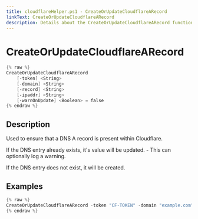 ```yaml
---
title: cloudflareHelper.ps1 - CreateOrUpdateCloudflareARecord
linkText: CreateOrUpdateCloudflareARecord
description: Details about the CreateOrUpdateCloudflareARecord function in cloudflareHelper.ps1 helper script
---
```


# CreateOrUpdateCloudflareARecord

```PowerShell
{% raw %}
CreateOrUpdateCloudflareARecord
    [-token] <String>
    [-domain] <String>
    [-record] <String>
    [-ipaddr] <String>
    [-warnOnUpdate] <Boolean> = false
{% endraw %}
```

## Description

Used to ensure that a DNS A record is present within Cloudflare.

If the DNS entry already exists, it's value will be updated. - This can optionally log a warning.

If the DNS entry does not exist, it will be created.

## Examples

```PowerShell
{% raw %}
CreateOrUpdateCloudflareARecord -token "CF-TOKEN" -domain "example.com" -record "mywebsite" -ipaddr "7.7.7.7"
{% endraw %}
```
